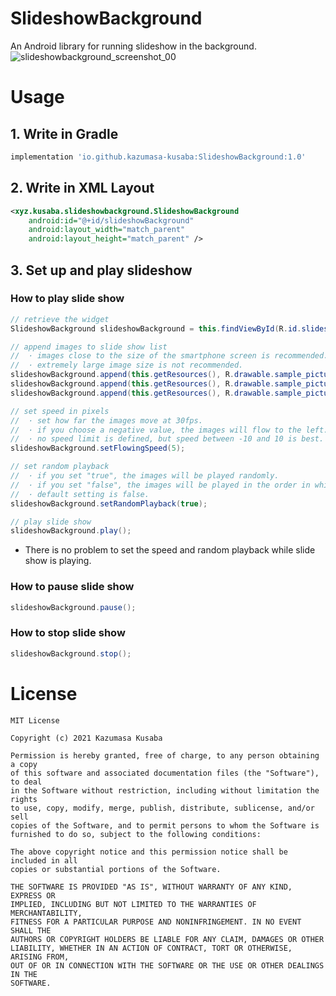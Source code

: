 # SlideshowBackground
An Android library for running slideshow in the background.  
![slideshowbackground_screenshot_00](https://user-images.githubusercontent.com/17498982/125302862-4f822d00-e367-11eb-8d3d-0653b23b223e.gif)

# Usage

## 1. Write in Gradle
```gradle
implementation 'io.github.kazumasa-kusaba:SlideshowBackground:1.0'
```

## 2. Write in XML Layout
```xml
<xyz.kusaba.slideshowbackground.SlideshowBackground
    android:id="@+id/slideshowBackground"
    android:layout_width="match_parent"
    android:layout_height="match_parent" />
```

## 3. Set up and play slideshow
### How to play slide show
```java
// retrieve the widget
SlideshowBackground slideshowBackground = this.findViewById(R.id.slideshowBackground);

// append images to slide show list
//  · images close to the size of the smartphone screen is recommended.
//  · extremely large image size is not recommended.
slideshowBackground.append(this.getResources(), R.drawable.sample_picture_00);
slideshowBackground.append(this.getResources(), R.drawable.sample_picture_01);
slideshowBackground.append(this.getResources(), R.drawable.sample_picture_02);

// set speed in pixels
//  · set how far the images move at 30fps.
//  · if you choose a negative value, the images will flow to the left.
//  · no speed limit is defined, but speed between -10 and 10 is best.
slideshowBackground.setFlowingSpeed(5);

// set random playback
//  · if you set "true", the images will be played randomly.
//  · if you set "false", the images will be played in the order in which they were added.
//  · default setting is false.
slideshowBackground.setRandomPlayback(true);

// play slide show
slideshowBackground.play();
```
* There is no problem to set the speed and random playback while slide show is playing.

### How to pause slide show
```java
slideshowBackground.pause();
```

### How to stop slide show
```java
slideshowBackground.stop();
```

# License
```
MIT License

Copyright (c) 2021 Kazumasa Kusaba

Permission is hereby granted, free of charge, to any person obtaining a copy
of this software and associated documentation files (the "Software"), to deal
in the Software without restriction, including without limitation the rights
to use, copy, modify, merge, publish, distribute, sublicense, and/or sell
copies of the Software, and to permit persons to whom the Software is
furnished to do so, subject to the following conditions:

The above copyright notice and this permission notice shall be included in all
copies or substantial portions of the Software.

THE SOFTWARE IS PROVIDED "AS IS", WITHOUT WARRANTY OF ANY KIND, EXPRESS OR
IMPLIED, INCLUDING BUT NOT LIMITED TO THE WARRANTIES OF MERCHANTABILITY,
FITNESS FOR A PARTICULAR PURPOSE AND NONINFRINGEMENT. IN NO EVENT SHALL THE
AUTHORS OR COPYRIGHT HOLDERS BE LIABLE FOR ANY CLAIM, DAMAGES OR OTHER
LIABILITY, WHETHER IN AN ACTION OF CONTRACT, TORT OR OTHERWISE, ARISING FROM,
OUT OF OR IN CONNECTION WITH THE SOFTWARE OR THE USE OR OTHER DEALINGS IN THE
SOFTWARE.
```

